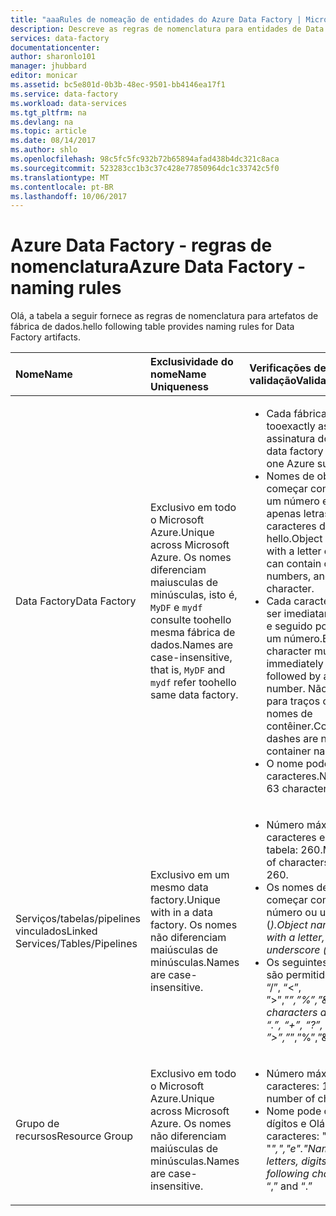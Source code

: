 ```yaml
---
title: "aaaRules de nomeação de entidades do Azure Data Factory | Microsoft Docs"
description: Descreve as regras de nomenclatura para entidades de Data Factory.
services: data-factory
documentationcenter: 
author: sharonlo101
manager: jhubbard
editor: monicar
ms.assetid: bc5e801d-0b3b-48ec-9501-bb4146ea17f1
ms.service: data-factory
ms.workload: data-services
ms.tgt_pltfrm: na
ms.devlang: na
ms.topic: article
ms.date: 08/14/2017
ms.author: shlo
ms.openlocfilehash: 98c5fc5fc932b72b65894afad438b4dc321c8aca
ms.sourcegitcommit: 523283cc1b3c37c428e77850964dc1c33742c5f0
ms.translationtype: MT
ms.contentlocale: pt-BR
ms.lasthandoff: 10/06/2017
---
```

# <a name="azure-data-factory---naming-rules"></a><span data-ttu-id="eff7b-103">Azure Data Factory - regras de nomenclatura</span><span class="sxs-lookup"><span data-stu-id="eff7b-103">Azure Data Factory - naming rules</span></span>
<span data-ttu-id="eff7b-104">Olá, a tabela a seguir fornece as regras de nomenclatura para artefatos de fábrica de dados.</span><span class="sxs-lookup"><span data-stu-id="eff7b-104">hello following table provides naming rules for Data Factory artifacts.</span></span>

| <span data-ttu-id="eff7b-105">Nome</span><span class="sxs-lookup"><span data-stu-id="eff7b-105">Name</span></span> | <span data-ttu-id="eff7b-106">Exclusividade do nome</span><span class="sxs-lookup"><span data-stu-id="eff7b-106">Name Uniqueness</span></span> | <span data-ttu-id="eff7b-107">Verificações de validação</span><span class="sxs-lookup"><span data-stu-id="eff7b-107">Validation Checks</span></span> |
|:--- |:--- |:--- |
| <span data-ttu-id="eff7b-108">Data Factory</span><span class="sxs-lookup"><span data-stu-id="eff7b-108">Data Factory</span></span> |<span data-ttu-id="eff7b-109">Exclusivo em todo o Microsoft Azure.</span><span class="sxs-lookup"><span data-stu-id="eff7b-109">Unique across Microsoft Azure.</span></span> <span data-ttu-id="eff7b-110">Os nomes diferenciam maiusculas de minúsculas, isto é, `MyDF` e `mydf` consulte toohello mesma fábrica de dados.</span><span class="sxs-lookup"><span data-stu-id="eff7b-110">Names are case-insensitive, that is, `MyDF` and `mydf` refer toohello same data factory.</span></span> |<ul><li><span data-ttu-id="eff7b-111">Cada fábrica de dados é tooexactly associado uma assinatura do Azure.</span><span class="sxs-lookup"><span data-stu-id="eff7b-111">Each data factory is tied tooexactly one Azure subscription.</span></span></li><li><span data-ttu-id="eff7b-112">Nomes de objeto devem começar com uma letra ou um número e podem conter apenas letras, números e caracteres de traço (-) hello.</span><span class="sxs-lookup"><span data-stu-id="eff7b-112">Object names must start with a letter or a number, and can contain only letters, numbers, and hello dash (-) character.</span></span></li><li><span data-ttu-id="eff7b-113">Cada caractere traço (-) deve ser imediatamente precedido e seguido por uma letra ou um número.</span><span class="sxs-lookup"><span data-stu-id="eff7b-113">Every dash (-) character must be immediately preceded and followed by a letter or a number.</span></span> <span data-ttu-id="eff7b-114">Não há permissão para traços consecutivos em nomes de contêiner.</span><span class="sxs-lookup"><span data-stu-id="eff7b-114">Consecutive dashes are not permitted in container names.</span></span></li><li><span data-ttu-id="eff7b-115">O nome pode ter de 3 a 63 caracteres.</span><span class="sxs-lookup"><span data-stu-id="eff7b-115">Name can be 3-63 characters long.</span></span></li></ul> |
| <span data-ttu-id="eff7b-116">Serviços/tabelas/pipelines vinculados</span><span class="sxs-lookup"><span data-stu-id="eff7b-116">Linked Services/Tables/Pipelines</span></span> |<span data-ttu-id="eff7b-117">Exclusivo em um mesmo data factory.</span><span class="sxs-lookup"><span data-stu-id="eff7b-117">Unique with in a data factory.</span></span> <span data-ttu-id="eff7b-118">Os nomes não diferenciam maiúsculas de minúsculas.</span><span class="sxs-lookup"><span data-stu-id="eff7b-118">Names are case-insensitive.</span></span> |<ul><li><span data-ttu-id="eff7b-119">Número máximo de caracteres em um nome de tabela: 260.</span><span class="sxs-lookup"><span data-stu-id="eff7b-119">Maximum number of characters in a table name: 260.</span></span></li><li><span data-ttu-id="eff7b-120">Os nomes de objetos devem começar com uma letra, um número ou um sublinhado (_).</span><span class="sxs-lookup"><span data-stu-id="eff7b-120">Object names must start with a letter, number, or an underscore (_).</span></span></li><li><span data-ttu-id="eff7b-121">Os seguintes caracteres não são permitidos: “.”, “+”, “?”, “/”, “<”, ”>”,”*”,”%”,”&”,”:”,”\\”</span><span class="sxs-lookup"><span data-stu-id="eff7b-121">Following characters are not allowed: “.”, “+”, “?”, “/”, “<”, ”>”,”*”,”%”,”&”,”:”,”\\”</span></span></li></ul> |
| <span data-ttu-id="eff7b-122">Grupo de recursos</span><span class="sxs-lookup"><span data-stu-id="eff7b-122">Resource Group</span></span> |<span data-ttu-id="eff7b-123">Exclusivo em todo o Microsoft Azure.</span><span class="sxs-lookup"><span data-stu-id="eff7b-123">Unique across Microsoft Azure.</span></span> <span data-ttu-id="eff7b-124">Os nomes não diferenciam maiúsculas de minúsculas.</span><span class="sxs-lookup"><span data-stu-id="eff7b-124">Names are case-insensitive.</span></span> |<ul><li><span data-ttu-id="eff7b-125">Número máximo de caracteres: 1000.</span><span class="sxs-lookup"><span data-stu-id="eff7b-125">Maximum number of characters: 1000.</span></span></li><li><span data-ttu-id="eff7b-126">Nome pode conter letras, dígitos e Olá seguintes caracteres: "-", "_",","e"."</span><span class="sxs-lookup"><span data-stu-id="eff7b-126">Name can contain letters, digits, and hello following characters: “-”, “_”, “,” and “.”</span></span></li></ul> |

